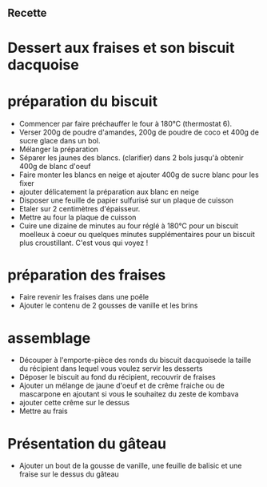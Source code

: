 ## Recette
# Dessert aux fraises et son biscuit dacquoise

# préparation du biscuit
* Commencer par faire préchauffer le four à 180°C (thermostat 6).
* Verser 200g de poudre d'amandes, 200g de poudre de coco et 400g de sucre glace dans un bol.
* Mélanger la préparation
* Séparer les jaunes des blancs. (clarifier) dans 2 bols jusqu'à obtenir 400g de blanc d'oeuf
* Faire monter les blancs en neige et ajouter 400g de sucre blanc pour les fixer
* ajouter délicatement la préparation aux blanc en neige
* Disposer une feuille de papier sulfurisé sur un plaque de cuisson
* Etaler sur 2 centimètres d'épaisseur.
* Mettre au four la plaque de cuisson
* Cuire une dizaine de minutes au four réglé à 180°C pour un biscuit moelleux à coeur ou quelques minutes supplémentaires pour un biscuit plus croustillant. C'est vous qui voyez !

# préparation des fraises
* Faire revenir les fraises dans une poêle
* Ajouter le contenu de 2 gousses de vanille et les brins

# assemblage
* Découper à l'emporte-pièce des ronds du biscuit dacquoisede la taille du récipient dans lequel vous voulez servir les desserts
* Déposer le biscuit au fond  du récipient, recouvrir de fraises
* Ajouter un mélange de jaune d'oeuf et de crême fraiche ou de mascarpone en ajoutant si vous le souhaitez du zeste de kombava
* ajouter cette crême sur le dessus
* Mettre au frais

# Présentation du gâteau
* Ajouter un bout de la gousse de vanille, une feuille de balisic et une fraise sur le dessus du gâteau
